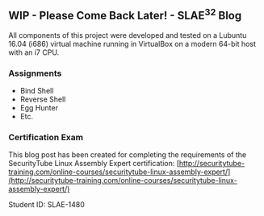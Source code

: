 ## WIP - Please Come Back Later! - SLAE<sup>32</sup> Blog

All components of this project were developed and tested on a Lubuntu 16.04 (i686) virtual machine running in VirtualBox on a modern 64-bit host with an i7 CPU.

### Assignments

- Bind Shell
- Reverse Shell
- Egg Hunter
- Etc.

### Certification Exam

This blog post has been created for completing the requirements of the SecurityTube Linux Assembly Expert certification:
[http://securitytube-training.com/online-courses/securitytube-linux-assembly-expert/](http://securitytube-training.com/online-courses/securitytube-linux-assembly-expert/)

Student ID: SLAE-1480
